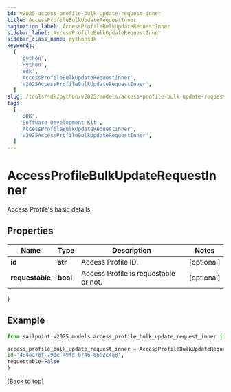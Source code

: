 ```yaml
---
id: v2025-access-profile-bulk-update-request-inner
title: AccessProfileBulkUpdateRequestInner
pagination_label: AccessProfileBulkUpdateRequestInner
sidebar_label: AccessProfileBulkUpdateRequestInner
sidebar_class_name: pythonsdk
keywords:
  [
    'python',
    'Python',
    'sdk',
    'AccessProfileBulkUpdateRequestInner',
    'V2025AccessProfileBulkUpdateRequestInner',
  ]
slug: /tools/sdk/python/v2025/models/access-profile-bulk-update-request-inner
tags:
  [
    'SDK',
    'Software Development Kit',
    'AccessProfileBulkUpdateRequestInner',
    'V2025AccessProfileBulkUpdateRequestInner',
  ]
---
```


# AccessProfileBulkUpdateRequestInner

Access Profile's basic details.

## Properties

| Name | Type | Description | Notes |
| --- | --- | --- | --- |
| **id** | **str** | Access Profile ID. | [optional] |
| **requestable** | **bool** | Access Profile is requestable or not. | [optional] |

}

## Example

```python
from sailpoint.v2025.models.access_profile_bulk_update_request_inner import AccessProfileBulkUpdateRequestInner

access_profile_bulk_update_request_inner = AccessProfileBulkUpdateRequestInner(
id='464ae7bf-791e-49fd-b746-06a2e4a8',
requestable=False
)

```

[[Back to top]](#)
